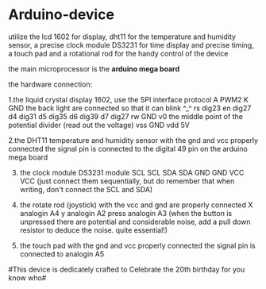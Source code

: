 # Arduino-device
utilize the lcd 1602 for display, dht11 for the temperature and humidity sensor, a precise clock module DS3231 for time display and precise timing, a touch pad and a rotational rod for the handy control of the device

the main microprocessor is the **arduino mega board**

the hardware connection:

1.the liquid crystal display 1602, use the SPI interface protocol
 A  PWM2
 K  GND      the back light are connected so that it can blink ^_^
 rs  dig23
 en  dig27
 d4  dig31
 d5  dig35
 d6  dig39
 d7  dig27
 rw  GND
 v0  the middle point of the potential divider (read out the voltage)
 vss  GND
 vdd  5V

2.the DHT11 temperature and humidity sensor
 with the gnd and vcc properly connected
 the signal pin is connected to the digital 49 pin on the arduino mega board
 
3. the clock module DS3231 module 
 SCL  SCL
 SDA  SDA
 GND  GND
 VCC  VCC (just connect them sequentially, but do remember that when writing, don't connect the SCL and SDA)
 
4. the rotate rod (joystick)
 with the vcc and gnd are properly connected
 X  analogin A4
 y  analogin A2
 press analogin A3  (when the button is unpressed there are potential and considerable noise, add a pull down resistor to deduce the noise. quite essential!)
 
5. the touch pad
 with the gnd and vcc properly connected
 the signal pin is connected to analogin A5
 
#This device is dedicately crafted to Celebrate the 20th birthday for you know who#
